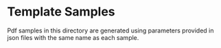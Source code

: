 # Template Samples

Pdf samples in this directory are generated using parameters provided in json files with the same name as each sample.

